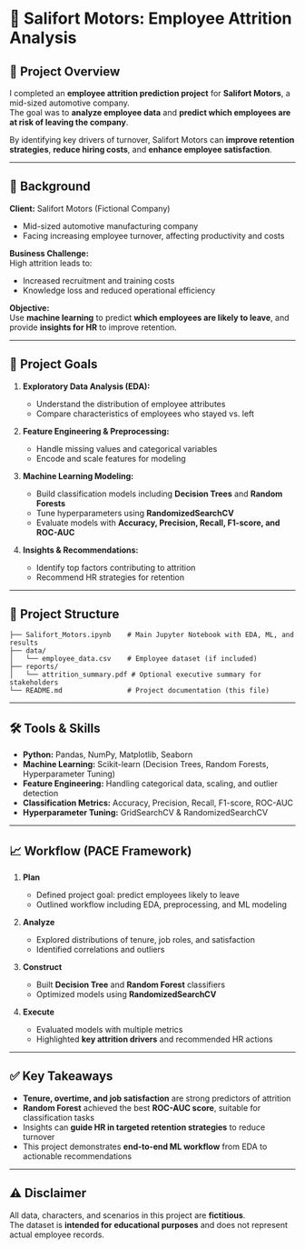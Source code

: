 # 🏢 Salifort Motors: Employee Attrition Analysis

## 📖 Project Overview
I completed an **employee attrition prediction project** for **Salifort Motors**, a mid-sized automotive company.  
The goal was to **analyze employee data** and **predict which employees are at risk of leaving the company**.  

By identifying key drivers of turnover, Salifort Motors can **improve retention strategies**, **reduce hiring costs**, and **enhance employee satisfaction**.

---

## 🏢 Background
**Client:** Salifort Motors (Fictional Company)  
- Mid-sized automotive manufacturing company  
- Facing increasing employee turnover, affecting productivity and costs  

**Business Challenge:**  
High attrition leads to:  
- Increased recruitment and training costs  
- Knowledge loss and reduced operational efficiency  

**Objective:**  
Use **machine learning** to predict **which employees are likely to leave**, and provide **insights for HR** to improve retention.

---

## 🎯 Project Goals
1. **Exploratory Data Analysis (EDA):**  
   - Understand the distribution of employee attributes  
   - Compare characteristics of employees who stayed vs. left  

2. **Feature Engineering & Preprocessing:**  
   - Handle missing values and categorical variables  
   - Encode and scale features for modeling  

3. **Machine Learning Modeling:**  
   - Build classification models including **Decision Trees** and **Random Forests**  
   - Tune hyperparameters using **RandomizedSearchCV**  
   - Evaluate models with **Accuracy, Precision, Recall, F1-score, and ROC-AUC**  

4. **Insights & Recommendations:**  
   - Identify top factors contributing to attrition  
   - Recommend HR strategies for retention  

---

## 📂 Project Structure
```plaintext
├── Salifort_Motors.ipynb    # Main Jupyter Notebook with EDA, ML, and results
├── data/
│   └── employee_data.csv    # Employee dataset (if included)
├── reports/
│   └── attrition_summary.pdf # Optional executive summary for stakeholders
└── README.md                # Project documentation (this file)
```

---

## 🛠 Tools & Skills
- **Python:** Pandas, NumPy, Matplotlib, Seaborn  
- **Machine Learning:** Scikit-learn (Decision Trees, Random Forests, Hyperparameter Tuning)  
- **Feature Engineering:** Handling categorical data, scaling, and outlier detection  
- **Classification Metrics:** Accuracy, Precision, Recall, F1-score, ROC-AUC  
- **Hyperparameter Tuning:** GridSearchCV & RandomizedSearchCV  

---

## 📈 Workflow (PACE Framework)
1. **Plan**  
   - Defined project goal: predict employees likely to leave  
   - Outlined workflow including EDA, preprocessing, and ML modeling  

2. **Analyze**  
   - Explored distributions of tenure, job roles, and satisfaction  
   - Identified correlations and outliers  

3. **Construct**  
   - Built **Decision Tree** and **Random Forest** classifiers  
   - Optimized models using **RandomizedSearchCV**  

4. **Execute**  
   - Evaluated models with multiple metrics  
   - Highlighted **key attrition drivers** and recommended HR actions  

---

## ✅ Key Takeaways
- **Tenure, overtime, and job satisfaction** are strong predictors of attrition  
- **Random Forest** achieved the best **ROC-AUC score**, suitable for classification tasks  
- Insights can **guide HR in targeted retention strategies** to reduce turnover  
- This project demonstrates **end-to-end ML workflow** from EDA to actionable recommendations  

---

## ⚠️ Disclaimer
All data, characters, and scenarios in this project are **fictitious**.  
The dataset is **intended for educational purposes** and does not represent actual employee records.
